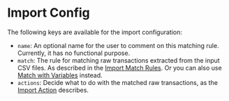 # Import Config

The following keys are available for the import configuration:

- `name`: An optional name for the user to comment on this matching rule. Currently, it has no functional purpose.
- `match`: The rule for matching raw transactions extracted from the input CSV files. As described in the [Import Match Rules](./basic-match.md). Or you can also use [Match with Variables](./match-with-vars.md) instead.
- `actions`: Decide what to do with the matched raw transactions, as the [Import Action](./actions.md) describes.
